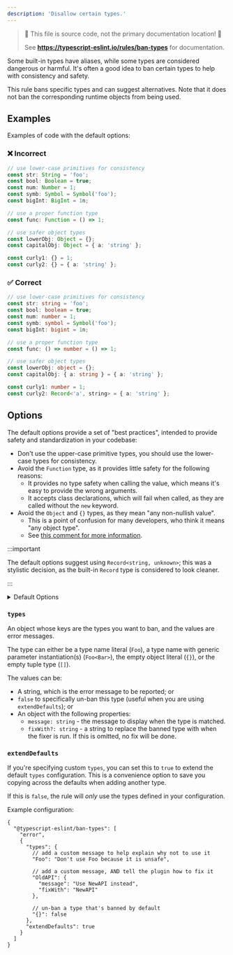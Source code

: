 ```yaml
---
description: 'Disallow certain types.'
---
```


> 🛑 This file is source code, not the primary documentation location! 🛑
>
> See **https://typescript-eslint.io/rules/ban-types** for documentation.

Some built-in types have aliases, while some types are considered dangerous or harmful.
It's often a good idea to ban certain types to help with consistency and safety.

This rule bans specific types and can suggest alternatives.
Note that it does not ban the corresponding runtime objects from being used.

## Examples

Examples of code with the default options:

<!--tabs-->

### ❌ Incorrect

```ts
// use lower-case primitives for consistency
const str: String = 'foo';
const bool: Boolean = true;
const num: Number = 1;
const symb: Symbol = Symbol('foo');
const bigInt: BigInt = 1n;

// use a proper function type
const func: Function = () => 1;

// use safer object types
const lowerObj: Object = {};
const capitalObj: Object = { a: 'string' };

const curly1: {} = 1;
const curly2: {} = { a: 'string' };
```

### ✅ Correct

```ts
// use lower-case primitives for consistency
const str: string = 'foo';
const bool: boolean = true;
const num: number = 1;
const symb: symbol = Symbol('foo');
const bigInt: bigint = 1n;

// use a proper function type
const func: () => number = () => 1;

// use safer object types
const lowerObj: object = {};
const capitalObj: { a: string } = { a: 'string' };

const curly1: number = 1;
const curly2: Record<'a', string> = { a: 'string' };
```

## Options

The default options provide a set of "best practices", intended to provide safety and standardization in your codebase:

- Don't use the upper-case primitive types, you should use the lower-case types for consistency.
- Avoid the `Function` type, as it provides little safety for the following reasons:
  - It provides no type safety when calling the value, which means it's easy to provide the wrong arguments.
  - It accepts class declarations, which will fail when called, as they are called without the `new` keyword.
- Avoid the `Object` and `{}` types, as they mean "any non-nullish value".
  - This is a point of confusion for many developers, who think it means "any object type".
  - See [this comment for more information](https://github.com/typescript-eslint/typescript-eslint/issues/2063#issuecomment-675156492).

:::important

The default options suggest using `Record<string, unknown>`; this was a stylistic decision, as the built-in `Record` type is considered to look cleaner.

:::

<details>
<summary>Default Options</summary>

```ts
const defaultTypes = {
  String: {
    message: 'Use string instead',
    fixWith: 'string',
  },
  Boolean: {
    message: 'Use boolean instead',
    fixWith: 'boolean',
  },
  Number: {
    message: 'Use number instead',
    fixWith: 'number',
  },
  Symbol: {
    message: 'Use symbol instead',
    fixWith: 'symbol',
  },
  BigInt: {
    message: 'Use bigint instead',
    fixWith: 'bigint',
  },
  Function: {
    message: [
      'The `Function` type accepts any function-like value.',
      'It provides no type safety when calling the function, which can be a common source of bugs.',
      'It also accepts things like class declarations, which will throw at runtime as they will not be called with `new`.',
      'If you are expecting the function to accept certain arguments, you should explicitly define the function shape.',
    ].join('\n'),
  },
  // object typing
  Object: {
    message: [
      'The `Object` type actually means "any non-nullish value", so it is marginally better than `unknown`.',
      '- If you want a type meaning "any object", you probably want `Record<string, unknown>` instead.',
      '- If you want a type meaning "any value", you probably want `unknown` instead.',
    ].join('\n'),
  },
  '{}': {
    message: [
      '`{}` actually means "any non-nullish value".',
      '- If you want a type meaning "any object", you probably want `Record<string, unknown>` instead.',
      '- If you want a type meaning "any value", you probably want `unknown` instead.',
    ].join('\n'),
  },
};
```

</details>

### `types`

An object whose keys are the types you want to ban, and the values are error messages.

The type can either be a type name literal (`Foo`), a type name with generic parameter instantiation(s) (`Foo<Bar>`), the empty object literal (`{}`), or the empty tuple type (`[]`).

The values can be:

- A string, which is the error message to be reported; or
- `false` to specifically un-ban this type (useful when you are using `extendDefaults`); or
- An object with the following properties:
  - `message: string` - the message to display when the type is matched.
  - `fixWith?: string` - a string to replace the banned type with when the fixer is run. If this is omitted, no fix will be done.

### `extendDefaults`

If you're specifying custom `types`, you can set this to `true` to extend the default `types` configuration. This is a convenience option to save you copying across the defaults when adding another type.

If this is `false`, the rule will _only_ use the types defined in your configuration.

Example configuration:

```jsonc
{
  "@typescript-eslint/ban-types": [
    "error",
    {
      "types": {
        // add a custom message to help explain why not to use it
        "Foo": "Don't use Foo because it is unsafe",

        // add a custom message, AND tell the plugin how to fix it
        "OldAPI": {
          "message": "Use NewAPI instead",
          "fixWith": "NewAPI"
        },

        // un-ban a type that's banned by default
        "{}": false
      },
      "extendDefaults": true
    }
  ]
}
```
